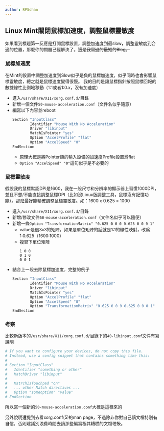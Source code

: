 ```yaml
---
author: RPSchan
---
```

## Linux Mint關閉鼠標加速度，調整鼠標靈敏度

如果看到標題第一反應是打開鼠標設置，調整加速度到最slow，調整靈敏度到合適的位置，那麼你的問題已經解決了。~~這是我寫過的最短的Blog。~~

### 鼠標加速度
在Mint的設置中調整加速度到Slow似乎是負的鼠標加速度，似乎同時也會影響鼠標靈敏度，總之就是鼠標速度變得很慢。
我的目的是讓鼠標指針按照鼠標回報的數據線性比例地移動（1:1或者1:0.x，沒有加速度）

- 進入```/usr/share/X11/xorg.conf.d/```目錄
- 新增一個文件```50-mouse-acceleration.conf```（文件名似乎隨意）
- 編寫以下內容並reboot
    ```bash
    Section "InputClass"
            Identifier "Mouse With No Acceleration"
            Driver "libinput"
            MatchIsPointer "yes"
            Option "AccelProfile" "flat"
            Option "AccelSpeed" "0"
    EndSection
    ```
    - 原理大概是將Pointer類的輸入設備的加速度Profile設置爲flat
    - ```Option "AccelSpeed" "0"```這句似乎是不必要的

### 鼠標靈敏度
假設我的鼠標默認DPI是1600，我在一般尺寸和分辨率的顯示器上習慣1000DPI，並且不想/不能直接調整鼠標DPI（比如沒Linux版調整工具，鼠標沒有記憶功能）。那麼最好能精確調整鼠標靈敏度。如：1600 x 0.625 = 1000

- 進入```/usr/share/X11/xorg.conf.d/```目錄
- 新增/修改文件```50-mouse-acceleration.conf```（文件名似乎可以隨便）
- 新增一條`Option "TransformationMatrix" "0.625 0 0 0 0.625 0 0 0 1"`
    - value是個3x3的矩陣，如果是單位矩陣的話就是1:1的線性映射，改爲1:0.625（1600:1000）
    - 複習下單位矩陣
        ```
        1 0 0
        0 1 0
        0 0 1
        ```
- 結合上一段去除鼠標加速度，完整的例子
    ```bash
    Section "InputClass"
            Identifier "Mouse With No Acceleration"
            Driver "libinput"
            MatchIsPointer "yes"
            Option "AccelProfile" "flat"
            Option "AccelSpeed" "0"
            Option "TransformationMatrix" "0.625 0 0 0 0.625 0 0 0 1"
    EndSection
    ```

### 考察
比較新版本的```/usr/share/X11/xorg.conf.d/```目錄下的```40-libinput.conf```文件有寫說明
```bash
# If you want to configure your devices, do not copy this file.
# Instead, use a config snippet that contains something like this:
#
# Section "InputClass"
#   Identifier "something or other"
#   MatchDriver "libinput"
#
#   MatrchIsTouchpad "on"
#   ... other Match directives ...
#   Option "someoption" "value"
# EndSection
```
所以寫一個新的```50-mouse-acceleration.conf```大概是這樣來的

另外說明還提到去看xorg.conf(5)的man page，不過除非你對自己讀文檔特別有自信，否則建議別浪費時間去讀那些編寫極其糟糕的文檔~~垃圾~~。
















